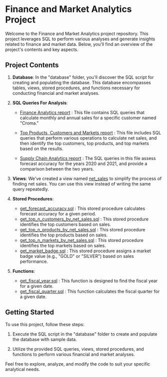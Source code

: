 # Finance and Market Analytics Project

Welcome to the Finance and Market Analytics project repository. This project leverages SQL to perform various analyses and generate insights related to finance and market data. Below, you'll find an overview of the project's contents and key aspects.

## Project Contents

1. **Database**: In the "database" folder, you'll discover the SQL script for creating and populating the database. This database encompasses tables, views, stored procedures, and functions necessary for conducting financial and market analyses.


2. **SQL Queries For Analysis**:
   - [Finance Analytics report](https://github.com/Srinivasareddyseelam/Finance-And-Market-Analysis-Using-SQL/blob/main/Queries%20for%20Analysis/Finance%20Analytics%20SQL%20Queries.sql) : This file contains SQL queries that calculate monthly and annual sales for a specific customer named "Croma."

   - [Top Products, Customers and Markets report](https://github.com/Srinivasareddyseelam/Finance-And-Market-Analysis-Using-SQL/blob/main/Queries%20for%20Analysis/Top%20Products%2C%20Customers%2C%20Markets%20SQL%20Queries.sql) : This file includes SQL queries that perform various operations to calculate net sales, and then identify the top customers, top products, and top markets based on the results.

   - [Supply Chain Analytics report](https://github.com/Srinivasareddyseelam/Finance-And-Market-Analysis-Using-SQL/blob/main/Queries%20for%20Analysis/Supply%20Chain%20Analytics%20SQL%20Queries.sql) : The SQL queries in this file assess forecast accuracy for the years 2020 and 2021, and provide a comparison between the two years.

3. **Views**: We've created a view named [net_sales](https://github.com/Srinivasareddyseelam/Finance-And-Market-Analysis-Using-SQL/blob/main/Views%20and%20Functions/net_sales.sql) to simplify the process of finding net sales. You can use this view instead of writing the same query repeatedly.

4. **Stored Procedures**:
   - [get_forecast_accuracy.sql](https://github.com/Srinivasareddyseelam/Finance-And-Market-Analysis-Using-SQL/blob/main/Stored%20Procedures/get_forecast_accuracy.sql) : This stored procedure calculates forecast accuracy for a given period.
   - [get_top_n_customers_by_net_sales.sql](https://github.com/Srinivasareddyseelam/Finance-And-Market-Analysis-Using-SQL/blob/main/Stored%20Procedures/get_top_n_customers_by_net_sales.sql) : This stored procedure identifies the top customers based on sales.
   - [get_top_n_products_by_net_sales.sql](https://github.com/Srinivasareddyseelam/Finance-And-Market-Analysis-Using-SQL/blob/main/Stored%20Procedures/get_top_n_products_by_net_sales.sql) : This stored procedure identifies the top products based on sales.
   - [get_top_n_markets_by_net_sales.sql](https://github.com/Srinivasareddyseelam/Finance-And-Market-Analysis-Using-SQL/blob/main/Stored%20Procedures/get_top_n_markets_by_net_sales.sql) : This stored procedure identifies the top markets based on sales.
   - [get_market_badge.sql](https://github.com/Srinivasareddyseelam/Finance-And-Market-Analysis-Using-SQL/blob/main/Stored%20Procedures/get_market_badge.sql) : This stored procedure assigns a market badge value (e.g., "GOLD" or "SILVER") based on sales performance.

5. **Functions**:
   - [get_fiscal_year.sql](https://github.com/Srinivasareddyseelam/Finance-And-Market-Analysis-Using-SQL/blob/main/Views%20and%20Functions/get_fiscal_year.sql) : This function is designed to find the fiscal year for a given date.
   - [get_fiscal_quarter.sql](https://github.com/Srinivasareddyseelam/Finance-And-Market-Analysis-Using-SQL/blob/main/Views%20and%20Functions/get_fiscal_quarter.sql) : This function calculates the fiscal quarter for a given date.

## Getting Started

To use this project, follow these steps:

1. Execute the SQL script in the "database" folder to create and populate the database with sample data.

2. Utilize the provided SQL queries, views, stored procedures, and functions to perform various financial and market analyses.

Feel free to explore, analyze, and modify the code to suit your specific analytical needs.

